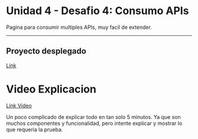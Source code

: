 # Unidad 4 - Desafio 4: Consumo APIs

Pagina para consumir multiples APIs, muy facil de extender.

---

## Proyecto desplegado

[Link](https://pipexlul.github.io/API-World/)

# Video Explicacion

[Link Video](https://www.youtube.com/watch?v=lMvQKQyquuw)

Un poco complicado de explicar todo en tan solo 5 minutos. Ya que son muchos componentes y funcionalidad, pero intente explicar y mostrar lo que requeria la prueba.
